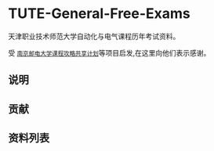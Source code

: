 # TUTE-General-Free-Exams

天津职业技术师范大学自动化与电气课程历年考试资料。

受 [`南京邮电大学课程攻略共享计划`](https://github.com/NJUPTFreeExams)等项目启发,在这里向他们表示感谢。

## 说明

## 贡献

## 资料列表

